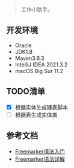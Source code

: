 
> 工作小助手。

## 开发环境

- Oracle
- JDK1.8
- Maven3.6.3
- IntelliJ IDEA 2021.3.2
- macOS Big Sur 11.2

## TODO清单

- [x] 根据实体生成建表脚本
- [ ] 根据表生成实体类

## 参考文档

- [Freemarker语法入门](https://www.jianshu.com/p/c488709d6430)
- [Freemarker语法详解](https://www.cnblogs.com/Jimc/p/9791507.html)